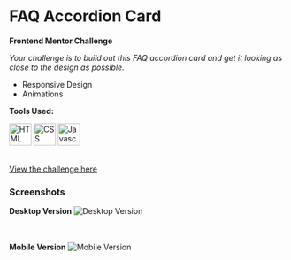 # FAQ Accordion Card
<strong>Frontend Mentor Challenge</strong>
<em><p>Your challenge is to build out this FAQ accordion card and get it looking as close to the design as possible.</p></em>
<ul>
  <li>Responsive Design</li>
  <li>Animations</li>
</ul>

<strong>Tools Used:</strong> 

<img src="https://github.com/seachellea/faq-accordion/assets/143592080/7b37dbbb-41ef-447e-8b47-ec742b42296d" width="40" height="40" alt="HTML"/>
<img src="https://github.com/seachellea/faq-accordion/assets/143592080/ef60cf78-5194-4601-98d3-5db5ff6dcaaa" width="40" height="40" alt="CSS"/>
<img src="https://github.com/seachellea/faq-accordion/assets/143592080/c8ace2e3-69e6-461f-b1f3-ae58dfd910ac" width="40" height="40" alt="Javascript"/><br><br>

<a href="https://www.frontendmentor.io/challenges/faq-accordion-card-XlyjD0Oam">View the challenge here</a>

<h3>Screenshots</h3>
<strong>Desktop Version</strong>
<img src="https://github.com/seachellea/faq-accordion/assets/143592080/973c837e-5404-47e5-a3dc-daf793d14c15" alt="Desktop Version">

<br><br>
<strong>Mobile Version</strong>
<img src="https://github.com/seachellea/faq-accordion/assets/143592080/da2e9d21-cbb0-4475-992f-5bfcfabb12e1" alt="Mobile Version">

<br><br>
